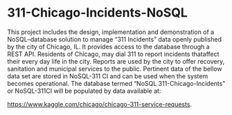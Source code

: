 # 311-Chicago-Incidents-NoSQL


This project includes the design, implementation and demonstration of a NoSQL–database solution to manage “311 Incidents” data openly published by the city of Chicago, IL. It provides access to the database through a REST API. Residents of Chicago, may dial 311 to report incidents thataffect their every day life in the city. Reports are used by the city to offer recovery, sanitation and municipal services to the public. Pertinent data of the bellow data set are stored in NoSQL-311 CI and can be used when the system becomes operational. The database termed “NoSQL 311-Chicago-Incidents” or NoSQL-311CI will be populated by data available at: 

https://www.kaggle.com/chicago/chicago-311-service-requests. 
